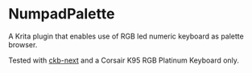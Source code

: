 # NumpadPalette

 A Krita plugin that enables use of RGB led numeric keyboard as palette browser.

 Tested with [ckb-next](https://github.com/ckb-next/ckb-next) and a Corsair K95 RGB Platinum Keyboard only.
